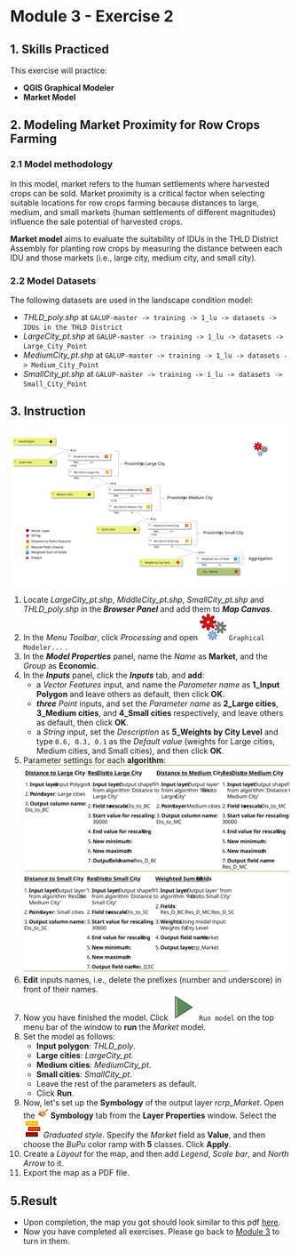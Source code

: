 # Module 3 - Exercise 2

## 1. Skills Practiced

This exercise will practice:

- **QGIS Graphical Modeler**
- **Market Model**

## 2. Modeling Market Proximity for Row Crops Farming

### 2.1 Model methodology

In this model, market refers to the human settlements where harvested crops
can be sold.
Market proximity is a critical factor when selecting suitable locations for
row crops farming because distances to large, medium, and small markets
(human settlements of different magnitudes) influence the sale potential of
harvested crops.

**Market model** aims to evaluate the suitability of IDUs in the THLD District
Assembly for planting row crops by measuring the distance between each IDU and
those markets (i.e., large city, medium city, and small city).

### 2.2 Model Datasets

The following datasets are used in the landscape condition model:

- _THLD\_poly.shp_ at
  `GALUP-master -> training -> 1_lu -> datasets -> IDUs in the THLD District`
- _LargeCity\_pt.shp_ at
  `GALUP-master -> training -> 1_lu -> datasets -> Large_City_Point`
- _MediumCity\_pt.shp_ at
  `GALUP-master -> training -> 1_lu -> datasets -> Medium_City_Point`
- _SmallCity\_pt.shp_ at
  `GALUP-master -> training -> 1_lu -> datasets -> Small_City_Point`

## 3. Instruction

![marketmodelmap](../../../images/Model%20Map/Market.svg)

1. Locate _LargeCity\_pt.shp_, _MiddleCity\_pt.shp_, _SmallCity\_pt.shp_ and
   _THLD\_poly.shp_ in the **_Browser Panel_** and add them to
   **_Map Canvas_**.
2. In the _Menu Toolbar_, click _Processing_ and open
   ![gm](../../../images/processingModel.svg) `Graphical Modeler...` .
3. In the **_Model Properties_** panel, name the _Name_ as **Market**, and
   the _Group_ as **Economic**.
4. In the **_Inputs_** panel, click the **_Inputs_** tab, and **add**:
   - a _Vector Features_ input, and name the _Parameter name_ as
     **1_Input Polygon** and leave others as default, then click **OK**.
   - ***three*** _Point_ inputs, and set the _Parameter name_ as
     **2_Large cities**, **3_Medium cities**, and **4_Small cities**
     respectively, and leave others as default, then click **OK**.
   - a _String_ input, set the _Description_ as
     **5_Weights by City Level** and type `0.6, 0.3, 0.1` as the
     _Default value_ (weights for Large cities, Medium cities, and Small
     cities), and then click **OK**.
5. Parameter settings for each **algorithm**:<br>
   ![m1](../../../images/PrameterSetting/m1.svg)
6. **Edit** inputs names, i.e., delete the prefixes (number and underscore) in
   front of their names.
7. Now you have finished the model.
   Click ![st](../../../images/mActionStart.svg) `Run model`  on the top menu
   bar of the window to **run** the _Market_ model.
8. Set the model as follows:
   - **Input polygon**: _THLD\_poly_.
   - **Large cities**: _LargeCity\_pt_.
   - **Medium cities**: _MediumCity\_pt_.
   - **Small cities**: _SmallCity\_pt_.
   - Leave the rest of the parameters as default.
   - Click **Run**.
9. Now, let's set up the **Symbology** of the output layer _rcrp\_Market_.
   Open the
   <img src="../../../images/M2E1/symbology.svg" alt= "AttrTbl" width="20">
   **Symbology** tab from the **Layer Properties** window.
   Select the ![graduated](../../../images/M2E1/rendererGraduatedSymbol.svg)
   *Graduated style*.
   Specify the _Market_ field as **Value**, and then choose the _BuPu_ color
   ramp with **5** classes.
   Click **Apply**.
10. Create a _Layout_ for the map, and then add _Legend_, _Scale bar_, and
    _North Arrow_ to it.
11. Export the map as a PDF file.

## 5.Result

- Upon completion, the map you got should look similar to this pdf
  [here](../pdf_maps/rcrp_Market.pdf).
- Now you have completed all exercises. Please go back to
  [Module 3](https://tinyurl.com/yn9hy6ca) to turn in them.
